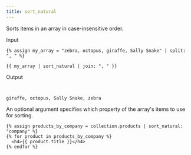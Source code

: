 ```yaml
---
title: sort_natural
---
```


Sorts items in an array in case-insensitive order.

Input
```liquid
{% assign my_array = "zebra, octopus, giraffe, Sally Snake" | split: ", " %}

{{ my_array | sort_natural | join: ", " }}
```

Output
```text


giraffe, octopus, Sally Snake, zebra
```

An optional argument specifies which property of the array's items to use for sorting.

```liquid
{% assign products_by_company = collection.products | sort_natural: "company" %}
{% for product in products_by_company %}
  <h4>{{ product.title }}</h4>
{% endfor %}
```
